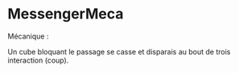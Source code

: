 # MessengerMeca
 
Mécanique : 

Un cube bloquant le passage se casse et disparais au bout de trois interaction (coup).
 